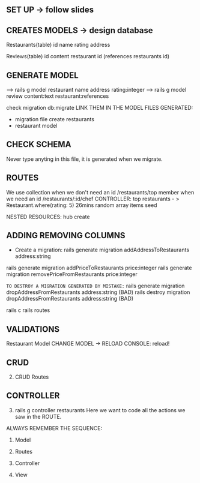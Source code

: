 ## SET UP -> follow slides
<!-- cd ~/code/username
rails new rails-poject-name --skip-active-storage --skip-action-mailbox
cd rails-poject-name
git add .
git commit -m "rails new"
hub create
git push origin master -->

## CREATES MODELS -> design database
Restaurants(table)
id
name
rating
address

Reviews(table)
id
content
restaurant id (references restaurants id)

## GENERATE MODEL
--> rails g model restaurant name address rating:integer
--> rails g model review content:text restaurant:references

check migration
db:migrate
LINK THEM IN THE MODEL
FILES GENERATED:
- migration file create restaurants
- restaurant model

## CHECK SCHEMA
Never type anyting in this file, it is generated when we migrate.

## ROUTES
We use collection when we don't need an id
/restaurants/top
member when we need an id
/restaurants/:id/chef
CONTROLLER:
top restaurants - > Restaurant.where(rating: 5)
26mins random array items seed

NESTED RESOURCES:
hub create

## ADDING REMOVING COLUMNS
- Create a migration:
rails generate migration addAddressToRestaurants address:string

rails generate migration addPriceToRestaurants price:integer
rails generate migration removePriceFromRestaurants price:integer

`TO DESTROY A MIGRATION GENERATED BY MISTAKE:`
rails generate migration dropAddressFromRestaurants address:string (BAD)
rails destroy migration dropAddressFromRestaurants address:string (BAD)

rails c
rails routes

## VALIDATIONS

Restaurant Model
CHANGE MODEL -> RELOAD CONSOLE: reload!

## CRUD
2. CRUD Routes

## CONTROLLER
3. rails g controller restaurants
Here we want to code all the actions we saw in the ROUTE.

ALWAYS REMEMBER THE SEQUENCE:

1. Model

2. Routes
3. Controller
4. View
